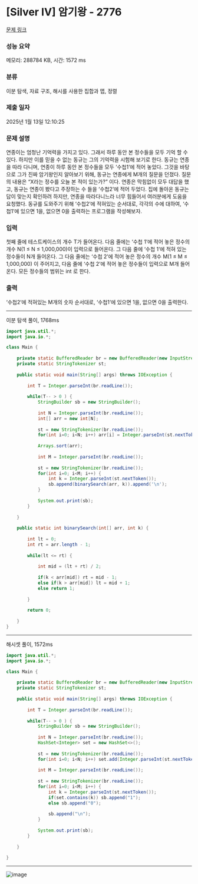 # [Silver IV] 암기왕 - 2776 

[문제 링크](https://www.acmicpc.net/problem/2776) 

### 성능 요약

메모리: 288784 KB, 시간: 1572 ms

### 분류

이분 탐색, 자료 구조, 해시를 사용한 집합과 맵, 정렬

### 제출 일자

2025년 1월 13일 12:10:25

### 문제 설명

<p>연종이는 엄청난 기억력을 가지고 있다. 그래서 하루 동안 본 정수들을 모두 기억 할 수 있다. 하지만 이를 믿을 수 없는 동규는 그의 기억력을 시험해 보기로 한다. 동규는 연종을 따라 다니며, 연종이 하루 동안 본 정수들을 모두 ‘수첩1’에 적어 놓았다. 그것을 바탕으로 그가 진짜 암기왕인지 알아보기 위해, 동규는 연종에게 M개의 질문을 던졌다. 질문의 내용은 “X라는 정수를 오늘 본 적이 있는가?” 이다. 연종은 막힘없이 모두 대답을 했고, 동규는 연종이 봤다고 주장하는 수 들을 ‘수첩2’에 적어 두었다. 집에 돌아온 동규는 답이 맞는지 확인하려 하지만, 연종을 따라다니느라 너무 힘들어서 여러분에게 도움을 요청했다. 동규를 도와주기 위해 ‘수첩2’에 적혀있는 순서대로, 각각의 수에 대하여, ‘수첩1’에 있으면 1을, 없으면 0을 출력하는 프로그램을 작성해보자.</p>

### 입력 

 <p>첫째 줄에 테스트케이스의 개수 T가 들어온다. 다음 줄에는 ‘수첩 1’에 적어 놓은 정수의 개수 N(1 ≤ N ≤ 1,000,000)이 입력으로 들어온다. 그 다음 줄에  ‘수첩 1’에 적혀 있는 정수들이 N개 들어온다. 그 다음 줄에는 ‘수첩 2’에 적어 놓은 정수의 개수 M(1 ≤ M ≤ 1,000,000) 이 주어지고, 다음 줄에 ‘수첩 2’에 적어 놓은 정수들이 입력으로 M개 들어온다. 모든 정수들의 범위는 int 로 한다.</p>

### 출력 

 <p>‘수첩2’에 적혀있는 M개의 숫자 순서대로, ‘수첩1’에 있으면 1을, 없으면 0을 출력한다.</p>

---

이분 탐색 풀이, 1768ms

```java
import java.util.*;
import java.io.*;

class Main {
    
    private static BufferedReader br = new BufferedReader(new InputStreamReader(System.in));
    private static StringTokenizer st;
    
    public static void main(String[] args) throws IOException {
        
        int T = Integer.parseInt(br.readLine());
        
        while(T-- > 0 ) {
            StringBuilder sb = new StringBuilder();
            
            int N = Integer.parseInt(br.readLine());
            int[] arr = new int[N];
            
            st = new StringTokenizer(br.readLine());
            for(int i=0; i<N; i++) arr[i] = Integer.parseInt(st.nextToken());
            
            Arrays.sort(arr);
            
            int M = Integer.parseInt(br.readLine());
            
            st = new StringTokenizer(br.readLine());
            for(int i=0; i<M; i++) {
                int k = Integer.parseInt(st.nextToken());
                sb.append(binarySearch(arr, k)).append('\n');    
            }
            
            System.out.print(sb);
        }
        
    }
    
    public static int binarySearch(int[] arr, int k) {
        
        int lt = 0;
        int rt = arr.length - 1;
        
        while(lt <= rt) {
            
            int mid = (lt + rt) / 2;
            
            if(k < arr[mid]) rt = mid - 1;
            else if(k > arr[mid]) lt = mid + 1;
            else return 1;
            
        }
        
        return 0;
        
    }
}


```

---

해시셋 풀이, 1572ms

```java
import java.util.*;
import java.io.*;

class Main {
    
    private static BufferedReader br = new BufferedReader(new InputStreamReader(System.in));
    private static StringTokenizer st;
    
    public static void main(String[] args) throws IOException {
        
        int T = Integer.parseInt(br.readLine());
        
        while(T-- > 0 ) {
            StringBuilder sb = new StringBuilder();
            
            int N = Integer.parseInt(br.readLine());
            HashSet<Integer> set = new HashSet<>();
            
            st = new StringTokenizer(br.readLine());
            for(int i=0; i<N; i++) set.add(Integer.parseInt(st.nextToken()));
            
            int M = Integer.parseInt(br.readLine());
            
            st = new StringTokenizer(br.readLine());
            for(int i=0; i<M; i++) {
                int k = Integer.parseInt(st.nextToken());
                if(set.contains(k)) sb.append("1");
                else sb.append("0");
                
                sb.append("\n");
            }
            
            System.out.print(sb);
        }
        
    }
    
}


```

---

![image](https://github.com/user-attachments/assets/2d8b1357-e46a-4851-a1ad-21a57e0b9e4f)
